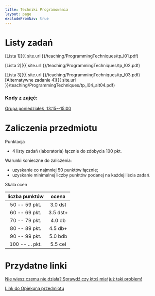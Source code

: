 ```yaml
---
title: Techniki Programowania
layout: page
excludeFromNav: true
---
```


# Listy zadań

[Lista 1]({{ site.url }}/teaching/ProgrammingTechniques/tp_l01.pdf)

[Lista 2]({{ site.url }}/teaching/ProgrammingTechniques/tp_l02.pdf)

[Lista 3]({{ site.url }}/teaching/ProgrammingTechniques/tp_l03.pdf)
[Alternatywne zadanie 4]({{ site.url }}/teaching/ProgrammingTechniques/tp_l04_alt04.pdf)

### Kody z zajęć:

[Grupa poniedziałek, 13:15--15:00](https://github.com/andywiecko/Techniki-Programowania)

# Zaliczenia przedmiotu

Punktacja
* 4 listy zadań (laboratoria) łącznie do zdobycia 100 pkt.

Warunki konieczne do zaliczenia:
* uzyskanie co najmniej 50 punktów łącznie;
* uzyskanie minimalnej liczby punktów podanej na każdej liścia zadań.

Skala ocen

| liczba punktów | ocena 
| :---: | :---: 
| 50 -- 59 pkt. | 3.0 dst
| 60 -- 69 pkt. | 3.5 dst+
| 70 -- 79 pkt. | 4.0 db
| 80 -- 89 pkt. | 4.5 db+
| 90 -- 99 pkt. | 5.0 bdb
| 100 -- ... pkt. | 5.5 cel

# Przydatne linki

[Nie wiesz czemu nie działa? Sprawdź czy ktoś miał już taki problem!](https://stackoverflow.com/)

[Link do Opiekuna przedmiotu](http://www.if.pwr.edu.pl/~tarnowski/201920l_tp.html)
